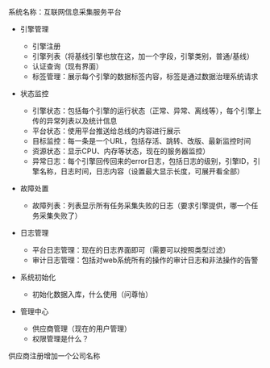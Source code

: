 系统名称：互联网信息采集服务平台


- 引擎管理
  - 引擎注册
  - 引擎列表（将基线引擎也放在这，加一个字段，引擎类别，普通/基线）
  - 认证查询（现有界面）
  - 标签管理：展示每个引擎的数据标签内容，标签是通过数据治理系统请求
 
- 状态监控
    - 引擎状态：包括每个引擎的运行状态（正常、异常、离线等），每个引擎上传的异常列表以及统计信息
    - 平台状态：使用平台推送给总线的内容进行展示
    - 目标监控：每一条是一个URL，包括存活、跳转、改版、最新监控时间
    - 资源状态：显示CPU、内存等状态，现在的服务器监控）
    - 异常日志：每个引擎回传回来的error日志，包括日志的级别，引擎ID，引擎名称，日志时间，日志内容（设置最大显示长度，可展开看全部）
- 故障处置
    - 故障列表：列表显示所有任务采集失败的日志（要求引擎提供，哪一个任务采集失败了）
- 日志管理
    - 平台日志管理：现在的日志界面即可（需要可以按照类型过滤）
    - 审计日志管理：包括对web系统所有的操作的审计日志和非法操作的告警

- 系统初始化
    - 初始化数据入库，什么使用（问尊怡）

- 管理中心
    - 供应商管理（现在的用户管理）
    - 权限管理是什么？
    
供应商注册增加一个公司名称

